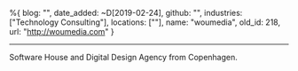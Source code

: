 %{
  blog: "",
  date_added: ~D[2019-02-24],
  github: "",
  industries: ["Technology Consulting"],
  locations: [""],
  name: "woumedia",
  old_id: 218,
  url: "http://woumedia.com"
}

---

Software House and Digital Design Agency from Copenhagen.
